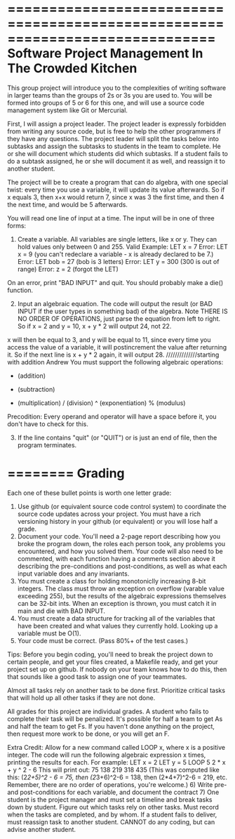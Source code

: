 =============================================================================
						Software Project Management
						  In The Crowded Kitchen
=============================================================================

This group project will introduce you to the complexities of writing software
in larger teams than the groups of 2s or 3s you are used to. You will be
formed into groups of 5 or 6 for this one, and will use a source code
management system like Git or Mercurial. 

First, I will assign a project leader. The project leader is expressly
forbidden from writing any source code, but is free to help the other
programmers if they have any questions. The project leader will split the
tasks below into subtasks and assign the subtasks to students in the team to
complete. He or she will document which students did which subtasks. If a
student fails to do a subtask assigned, he or she will document it as well,
and reassign it to another student.

The project will be to create a program that can do algebra, with one special
twist: every time you use a variable, it will update its value afterwards. So
if x equals 3, then x+x would return 7, since x was 3 the first time, and then
4 the next time, and would be 5 afterwards.

You will read one line of input at a time. The input will be in one of three
forms:
1) Create a variable. All variables are single letters, like x or y. They can
hold values only between 0 and 255.
Valid Example: LET x = 7
Error: LET x = 9 (you can't redeclare a variable - x is already declared to be 7.)
Error: LET bob = 27 (bob is 3 letters)
Error: LET y = 300 (300 is out of range)
Error: z = 2 (forgot the LET)

On an error, print "BAD INPUT" and quit. You should probably make a die()
function.

2) Input an algebraic equation. The code will output the result (or BAD INPUT
if the user types in something bad) of the algebra. Note THERE IS NO ORDER OF
OPERATIONS, just parse the equation from left to right.
So if x = 2 and y = 10, x + y * 2 will output 24, not 22.

x will then be equal to 3, and y will be equal to 11, since every time you
access the value of a variable, it will postincrement the value after returning
it. So if the next line is x + y * 2 again, it will output 28.
//////////////starting with addition Andrew
You must support the following algebraic operations:
+ (addition)
- (subtraction)
* (multiplication)
/ (division)
^ (exponentiation) 
% (modulus)

Precodition: Every operand and operator will have a space before it, you don't
have to check for this.

3) If the line contains "quit" (or "QUIT") or is just an end of file, then the
program terminates.

========
Grading
========

Each one of these bullet points is worth one letter grade:
1) Use github (or equivalent source code control system) to coordinate the
source code updates across your project. You must have a rich versioning
history in your github (or equivalent) or you will lose half a grade.
2) Document your code. You'll need a 2-page report describing how you broke
the program down, the roles each person took, any problems you encountered,
and how you solved them. Your code will also need to be commented, with each
function having a comments section above it describing the pre-conditions and
post-conditions, as well as what each input variable does and any invariants.
3) You must create a class for holding monotoniclly increasing 8-bit integers.
The class must throw an exception on overflow (varable value exceeding 255),
but the results of the algebraic expressions themselves can be 32-bit ints.
When an exception is thrown, you must catch it in main and die with BAD INPUT.
4) You must create a data structure for tracking all of the variables that
have been created and what values they currently hold. Looking up a variable
must be O(1).
5) Your code must be correct. (Pass 80%+ of the test cases.) 

Tips:
Before you begin coding, you'll need to break the project down to certain
people, and get your files created, a Makefile ready, and get your project set
up on github. If nobody on your team knows how to do this, then that sounds
like a good task to assign one of your teammates.

Almost all tasks rely on another task to be done first. Prioritize critical
tasks that will hold up all other tasks if they are not done.

All grades for this project are individual grades. A student who fails to
complete their task will be penalized. It's possible for half a team to get As
and half the team to get Fs. If you haven't done anything on the project, then
request more work to be done, or you will get an F.


Extra Credit:
Allow for a new command called LOOP x, where x is a positive integer. The code
will run the following algebraic expression x times, printing the results for each.
For example:
LET x = 2
LET y = 5
LOOP 5
2 * x + y ^ 2 - 6
This will print out:
75
138
219
318
435
(This was computed like this: (2*2+5)^2 - 6 = 75, then (2*3+6)^2-6 = 138, then
(2*4+7)^2-6 = 219, etc. Remember, there are no order of operations, you're
welcome.)
6) Write pre- and post-conditions for each variable, and document the contract
7) One student is the project manager and must set a timeline and break tasks
down by student. Figure out which tasks rely on other tasks. Must record when
the tasks are completed, and by whom. If a student fails to deliver, must
reassign task to another student. CANNOT do any coding, but can advise another
student.
